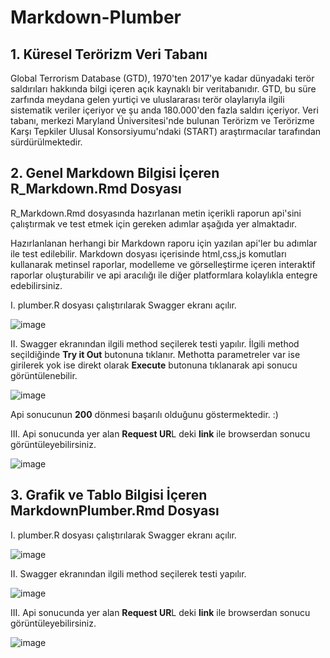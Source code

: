 # Markdown-Plumber

## 1. Küresel Terörizm Veri Tabanı
Global Terrorism Database (GTD), 1970'ten 2017'ye kadar dünyadaki terör saldırıları hakkında bilgi içeren açık kaynaklı bir veritabanıdır. GTD, bu süre zarfında meydana gelen yurtiçi ve uluslararası terör olaylarıyla ilgili sistematik veriler içeriyor ve şu anda 180.000'den fazla saldırı içeriyor. Veri tabanı, merkezi Maryland Üniversitesi'nde bulunan Terörizm ve Terörizme Karşı Tepkiler Ulusal Konsorsiyumu'ndaki (START) araştırmacılar tarafından sürdürülmektedir.

## 2. Genel Markdown Bilgisi İçeren **R_Markdown.Rmd** Dosyası

R_Markdown.Rmd dosyasında hazırlanan metin içerikli raporun api'sini çalıştırmak ve test etmek için gereken adımlar aşağıda yer almaktadır.

Hazırlanlanan herhangi bir Markdown raporu için yazılan api'ler bu adımlar ile test edilebilir. Markdown dosyası içerisinde html,css,js komutları kullanarak metinsel raporlar, modelleme ve görselleştirme içeren interaktif raporlar oluşturabilir ve api aracılığı ile diğer platformlara kolaylıkla entegre edebilirsiniz. 

I. plumber.R dosyası çalıştırılarak Swagger ekranı açılır.

![image](https://user-images.githubusercontent.com/61660262/134004410-a2c02f0b-de4c-4e7c-8d80-9a36020cfedb.png)

II. Swagger ekranından ilgili method seçilerek testi yapılır. İlgili method seçildiğinde **Try it Out** butonuna tıklanır. Methotta parametreler var ise girilerek yok ise direkt olarak **Execute** butonuna tıklanarak api sonucu görüntülenebilir.

![image](https://user-images.githubusercontent.com/61660262/134004835-da8604d0-ab24-4d99-a563-86fe2a47aa83.png)

Api sonucunun **200** dönmesi başarılı olduğunu göstermektedir. :)

III. Api sonucunda yer alan **Request UR**L deki **link** ile browserdan sonucu görüntüleyebilirsiniz.

![image](https://user-images.githubusercontent.com/61660262/134005123-c5311845-2758-486c-a778-d7b04b54fe40.png)


## 3. Grafik ve Tablo Bilgisi İçeren **MarkdownPlumber.Rmd** Dosyası

I. plumber.R dosyası çalıştırılarak Swagger ekranı açılır.

![image](https://user-images.githubusercontent.com/61660262/134004410-a2c02f0b-de4c-4e7c-8d80-9a36020cfedb.png)

II. Swagger ekranından ilgili method seçilerek testi yapılır.

![image](https://user-images.githubusercontent.com/61660262/134019149-3f860397-2ce7-413c-8ab4-417439c788f7.png)

III. Api sonucunda yer alan **Request UR**L deki **link** ile browserdan sonucu görüntüleyebilirsiniz.

![image](https://user-images.githubusercontent.com/61660262/134018607-eb76ab2e-d666-422f-83d1-6b4b57942013.png)
